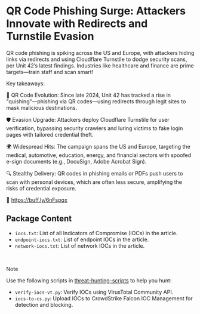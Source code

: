 # QR Code Phishing Surge: Attackers Innovate with Redirects and Turnstile Evasion

QR code phishing is spiking across the US and Europe, with attackers hiding links via redirects and using Cloudflare Turnstile to dodge security scans, per Unit 42’s latest findings. Industries like healthcare and finance are prime targets—train staff and scan smart!

Key takeaways:

📲 QR Code Evolution: Since late 2024, Unit 42 has tracked a rise in "quishing"—phishing via QR codes—using redirects through legit sites to mask malicious destinations.

🛡️ Evasion Upgrade: Attackers deploy Cloudflare Turnstile for user verification, bypassing security crawlers and luring victims to fake login pages with tailored credential theft.

🌍 Widespread Hits: The campaign spans the US and Europe, targeting the medical, automotive, education, energy, and financial sectors with spoofed e-sign documents (e.g., DocuSign, Adobe Acrobat Sign).

🔍 Stealthy Delivery: QR codes in phishing emails or PDFs push users to scan with personal devices, which are often less secure, amplifying the risks of credential exposure.

🔗 https://buff.ly/6nFspqx

## Package Content

- `iocs.txt`: List of all Indicators of Compromise (IOCs) in the article.
- `endpoint-iocs.txt`: List of endpoint IOCs in the article.
- `network-iocs.txt`: List of network IOCs in the article.

<br>

> [!NOTE]
> Use the following scripts in [threat-hunting-scripts](../../threat-hunting-scripts/) to help you hunt:
>
> - `verify-iocs-vt.py`: Verify IOCs using VirusTotal Community API.
> - `iocs-to-cs.py`: Upload IOCs to CrowdStrike Falcon IOC Management for detection and blocking.
